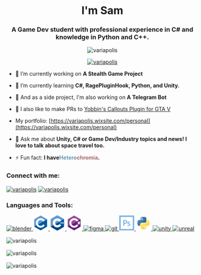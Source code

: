 <h1 align="center">I'm Sam</h1>
<h3 align="center">A Game Dev student with professional experience in C# and knowledge in Python and C++.</h3>

<p align="center"> <img src="https://komarev.com/ghpvc/?username=variapolis&label=Profile%20views&color=0e75b6&style=flat" alt="variapolis" /> </p>

<p align="center"> <a href="https://github.com/ryo-ma/github-profile-trophy"><img src="https://github-profile-trophy.vercel.app/?username=variapolis" alt="variapolis" /></a> </p>

- 🔭 I’m currently working on **A Stealth Game Project**

- 🌱 I’m currently learning **C#, RagePluginHook, Python, and Unity.**

- 🤖 And as a side project, I'm also working on **A Telegram Bot**

- 🔧 I also like to make PRs to [Yobbin's Callouts Plugin for GTA V](https://github.com/YobB1n/YobbinCallouts)

- My portfolio: [https://variapolis.wixsite.com/personal](https://variapolis.wixsite.com/personal)

- 💬 Ask me about **Unity, C# or Game Dev/Industry topics and news! I love to talk about space travel too.**
- ⚡ Fun fact: **I have<span style="color: #6b96b5">Hetero</span><span style="color:#a66868 ">chromia</span>.**

<h3 align="left">Connect with me:</h3>
<p align="left">
<a href="https://instagram.com/variapolis" target="blank"><img align="center" src="https://raw.githubusercontent.com/rahuldkjain/github-profile-readme-generator/master/src/images/icons/Social/instagram.svg" alt="variapolis" height="30" width="40" /></a>
<a href="https://www.youtube.com/channel/UC34z1Obhm7O9wPLLiuKj-Sg" target="blank"><img align="center" src="https://raw.githubusercontent.com/rahuldkjain/github-profile-readme-generator/master/src/images/icons/Social/youtube.svg" alt="variapolis" height="30" width="40" /></a>
</p>

<h3 align="left">Languages and Tools:</h3>
<p align="left"> <a href="https://www.blender.org/" target="_blank" rel="noreferrer"> <img src="https://download.blender.org/branding/community/blender_community_badge_white.svg" alt="blender" width="40" height="40"/> </a> <a href="https://www.cprogramming.com/" target="_blank" rel="noreferrer"> <img src="https://raw.githubusercontent.com/devicons/devicon/master/icons/c/c-original.svg" alt="c" width="40" height="40"/> </a> <a href="https://www.w3schools.com/cpp/" target="_blank" rel="noreferrer"> <img src="https://raw.githubusercontent.com/devicons/devicon/master/icons/cplusplus/cplusplus-original.svg" alt="cplusplus" width="40" height="40"/> </a> <a href="https://www.w3schools.com/cs/" target="_blank" rel="noreferrer"> <img src="https://raw.githubusercontent.com/devicons/devicon/master/icons/csharp/csharp-original.svg" alt="csharp" width="40" height="40"/> </a> <a href="https://www.figma.com/" target="_blank" rel="noreferrer"> <img src="https://www.vectorlogo.zone/logos/figma/figma-icon.svg" alt="figma" width="40" height="40"/> </a> <a href="https://git-scm.com/" target="_blank" rel="noreferrer"> <img src="https://www.vectorlogo.zone/logos/git-scm/git-scm-icon.svg" alt="git" width="40" height="40"/> </a> <a href="https://www.photoshop.com/en" target="_blank" rel="noreferrer"> <img src="https://raw.githubusercontent.com/devicons/devicon/master/icons/photoshop/photoshop-line.svg" alt="photoshop" width="40" height="40"/> </a> <a href="https://www.python.org" target="_blank" rel="noreferrer"> <img src="https://raw.githubusercontent.com/devicons/devicon/master/icons/python/python-original.svg" alt="python" width="40" height="40"/> </a> <a href="https://unity.com/" target="_blank" rel="noreferrer"> <img src="https://www.vectorlogo.zone/logos/unity3d/unity3d-icon.svg" alt="unity" width="40" height="40"/> </a> <a href="https://unrealengine.com/" target="_blank" rel="noreferrer"> <img src="https://raw.githubusercontent.com/kenangundogan/fontisto/036b7eca71aab1bef8e6a0518f7329f13ed62f6b/icons/svg/brand/unreal-engine.svg" alt="unreal" width="40" height="40"/> </a> </p>

<p><img align="center" src="https://github-readme-stats.vercel.app/api?username=variapolis&show_icons=true&locale=en" alt="variapolis" /></p>
<p><img align="center" src="https://github-readme-streak-stats.herokuapp.com/?user=variapolis&" alt="variapolis" /></p>
<p><img align="center" src="https://github-readme-stats.vercel.app/api/top-langs?username=variapolis&show_icons=true&locale=en&layout=compact" alt="variapolis" /></p>
